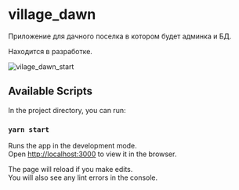 # village_dawn

Приложение для дачного поселка в котором будет админка и БД.

Находится в разработке.

![vilage_dawn_start](https://user-images.githubusercontent.com/75612696/134511858-6ae836d1-c8dc-430a-8018-60d245b87bfa.png)


## Available Scripts

In the project directory, you can run:

### `yarn start`

Runs the app in the development mode.\
Open [http://localhost:3000](http://localhost:3000) to view it in the browser.

The page will reload if you make edits.\
You will also see any lint errors in the console.

